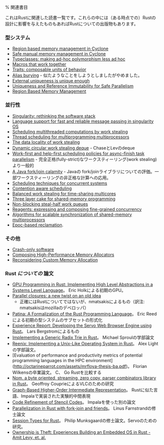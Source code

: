 % 関連書目
<!-- % Bibliography -->

<!-- This is a reading list of material relevant to Rust. It includes prior -->
<!-- research that has - at one time or another - influenced the design of -->
<!-- Rust, as well as publications about Rust. -->
これはRustに関連した読書一覧です。これらの中には（ある時点での）Rustの設計に影響を与えたものもあればRustについての出版物もあります。

<!-- ### Type system -->
### 型システム

<!-- * [Region based memory management in Cyclone](http://209.68.42.137/ucsd-pages/Courses/cse227.w03/handouts/cyclone-regions.pdf) -->
<!-- * [Safe manual memory management in Cyclone](http://www.cs.umd.edu/projects/PL/cyclone/scp.pdf) -->
<!-- * [Typeclasses: making ad-hoc polymorphism less ad hoc](http://www.ps.uni-sb.de/courses/typen-ws99/class.ps.gz) -->
<!-- * [Macros that work together](https://www.cs.utah.edu/plt/publications/jfp12-draft-fcdf.pdf) -->
<!-- * [Traits: composable units of behavior](http://scg.unibe.ch/archive/papers/Scha03aTraits.pdf) -->
<!-- * [Alias burying](http://www.cs.uwm.edu/faculty/boyland/papers/unique-preprint.ps) - We tried something similar and abandoned it. -->
<!-- * [External uniqueness is unique enough](http://www.cs.uu.nl/research/techreps/UU-CS-2002-048.html) -->
<!-- * [Uniqueness and Reference Immutability for Safe Parallelism](https://research.microsoft.com/pubs/170528/msr-tr-2012-79.pdf) -->
<!-- * [Region Based Memory Management](http://www.cs.ucla.edu/~palsberg/tba/papers/tofte-talpin-iandc97.pdf) -->
* [Region based memory management in Cyclone](http://209.68.42.137/ucsd-pages/Courses/cse227.w03/handouts/cyclone-regions.pdf)
* [Safe manual memory management in Cyclone](http://www.cs.umd.edu/projects/PL/cyclone/scp.pdf)
* [Typeclasses: making ad-hoc polymorphism less ad hoc](http://www.ps.uni-sb.de/courses/typen-ws99/class.ps.gz)
* [Macros that work together](https://www.cs.utah.edu/plt/publications/jfp12-draft-fcdf.pdf)
* [Traits: composable units of behavior](http://scg.unibe.ch/archive/papers/Scha03aTraits.pdf)
* [Alias burying](http://www.cs.uwm.edu/faculty/boyland/papers/unique-preprint.ps) - 似たようなことをしようとしましたがやめました。
* [External uniqueness is unique enough](http://www.cs.uu.nl/research/techreps/UU-CS-2002-048.html)
* [Uniqueness and Reference Immutability for Safe Parallelism](https://research.microsoft.com/pubs/170528/msr-tr-2012-79.pdf)
* [Region Based Memory Management](http://www.cs.ucla.edu/~palsberg/tba/papers/tofte-talpin-iandc97.pdf)

<!-- ### Concurrency -->
### 並行性

<!-- * [Singularity: rethinking the software stack](https://research.microsoft.com/pubs/69431/osr2007_rethinkingsoftwarestack.pdf) -->
<!-- * [Language support for fast and reliable message passing in singularity OS](https://research.microsoft.com/pubs/67482/singsharp.pdf) -->
<!-- * [Scheduling multithreaded computations by work stealing](http://supertech.csail.mit.edu/papers/steal.pdf) -->
<!-- * [Thread scheduling for multiprogramming multiprocessors](http://www.eecis.udel.edu/%7Ecavazos/cisc879-spring2008/papers/arora98thread.pdf) -->
<!-- * [The data locality of work stealing](http://www.aladdin.cs.cmu.edu/papers/pdfs/y2000/locality_spaa00.pdf) -->
<!-- * [Dynamic circular work stealing deque](http://citeseerx.ist.psu.edu/viewdoc/download?doi=10.1.1.170.1097&rep=rep1&type=pdf) - The Chase/Lev deque -->
<!-- * [Work-first and help-first scheduling policies for async-finish task parallelism](http://www.cs.rice.edu/%7Eyguo/pubs/PID824943.pdf) - More general than fully-strict work stealing -->
<!-- * [A Java fork/join calamity](http://www.coopsoft.com/ar/CalamityArticle.html) - critique of Java's fork/join library, particularly its application of work stealing to non-strict computation -->
<!-- * [Scheduling techniques for concurrent systems](http://www.stanford.edu/~ouster/cgi-bin/papers/coscheduling.pdf) -->
<!-- * [Contention aware scheduling](http://www.blagodurov.net/files/a8-blagodurov.pdf) -->
<!-- * [Balanced work stealing for time-sharing multicores](http://www.cse.ohio-state.edu/hpcs/WWW/HTML/publications/papers/TR-12-1.pdf) -->
<!-- * [Three layer cake for shared-memory programming](http://dl.acm.org/citation.cfm?id=1953616&dl=ACM&coll=DL&CFID=524387192&CFTOKEN=44362705) -->
<!-- * [Non-blocking steal-half work queues](http://www.cs.bgu.ac.il/%7Ehendlerd/papers/p280-hendler.pdf) -->
<!-- * [Reagents: expressing and composing fine-grained concurrency](http://www.mpi-sws.org/~turon/reagents.pdf) -->
<!-- * [Algorithms for scalable synchronization of shared-memory multiprocessors](https://www.cs.rochester.edu/u/scott/papers/1991_TOCS_synch.pdf) -->
<!-- * [Epoc-based reclamation](https://www.cl.cam.ac.uk/techreports/UCAM-CL-TR-579.pdf). -->
* [Singularity: rethinking the software stack](https://research.microsoft.com/pubs/69431/osr2007_rethinkingsoftwarestack.pdf)
* [Language support for fast and reliable message passing in singularity OS](https://research.microsoft.com/pubs/67482/singsharp.pdf)
* [Scheduling multithreaded computations by work stealing](http://supertech.csail.mit.edu/papers/steal.pdf)
* [Thread scheduling for multiprogramming multiprocessors](http://www.eecis.udel.edu/%7Ecavazos/cisc879-spring2008/papers/arora98thread.pdf)
* [The data locality of work stealing](http://www.aladdin.cs.cmu.edu/papers/pdfs/y2000/locality_spaa00.pdf)
* [Dynamic circular work stealing deque](http://citeseerx.ist.psu.edu/viewdoc/download?doi=10.1.1.170.1097&rep=rep1&type=pdf) - ChaseとLevのdeque
* [Work-first and help-first scheduling policies for async-finish task parallelism](http://www.cs.rice.edu/%7Eyguo/pubs/PID824943.pdf) - 完全正格(fully-strict)なワークスティーリング(work stealing)より一般的
* [A Java fork/join calamity](http://www.coopsoft.com/ar/CalamityArticle.html) - Javaの fork/joinライブラリについての評価。一部ワークスティーリングの非正格な計算への応用。
* [Scheduling techniques for concurrent systems](http://www.stanford.edu/~ouster/cgi-bin/papers/coscheduling.pdf)
* [Contention aware scheduling](http://www.blagodurov.net/files/a8-blagodurov.pdf)
* [Balanced work stealing for time-sharing multicores](http://www.cse.ohio-state.edu/hpcs/WWW/HTML/publications/papers/TR-12-1.pdf)
* [Three layer cake for shared-memory programming](http://dl.acm.org/citation.cfm?id=1953616&dl=ACM&coll=DL&CFID=524387192&CFTOKEN=44362705)
* [Non-blocking steal-half work queues](http://www.cs.bgu.ac.il/%7Ehendlerd/papers/p280-hendler.pdf)
* [Reagents: expressing and composing fine-grained concurrency](http://www.mpi-sws.org/~turon/reagents.pdf)
* [Algorithms for scalable synchronization of shared-memory multiprocessors](https://www.cs.rochester.edu/u/scott/papers/1991_TOCS_synch.pdf)
* [Epoc-based reclamation](https://www.cl.cam.ac.uk/techreports/UCAM-CL-TR-579.pdf).

<!-- ### Others -->
### その他

* [Crash-only software](https://www.usenix.org/legacy/events/hotos03/tech/full_papers/candea/candea.pdf)
* [Composing High-Performance Memory Allocators](http://people.cs.umass.edu/~emery/pubs/berger-pldi2001.pdf)
* [Reconsidering Custom Memory Allocation](http://people.cs.umass.edu/~emery/pubs/berger-oopsla2002.pdf)

<!-- ### Papers *about* Rust -->
### Rust *についての* 論文

<!-- * [GPU Programming in Rust: Implementing High Level Abstractions in a -->
<!-- Systems Level -->
<!-- Language](http://www.cs.indiana.edu/~eholk/papers/hips2013.pdf). Early GPU work by Eric Holk. -->
<!-- * [Parallel closures: a new twist on an old -->
<!--   idea](https://www.usenix.org/conference/hotpar12/parallel-closures-new-twist-old-idea) -->
<!--   - not exactly about Rust, but by nmatsakis -->
<!-- * [Patina: A Formalization of the Rust Programming -->
<!--   Language](ftp://ftp.cs.washington.edu/tr/2015/03/UW-CSE-15-03-02.pdf). Early -->
<!--   formalization of a subset of the type system, by Eric Reed. -->
<!-- * [Experience Report: Developing the Servo Web Browser Engine using -->
<!--   Rust](http://arxiv.org/abs/1505.07383). By Lars Bergstrom. -->
<!-- * [Implementing a Generic Radix Trie in -->
<!--   Rust](https://michaelsproul.github.io/rust_radix_paper/rust-radix-sproul.pdf). Undergrad -->
<!--   paper by Michael Sproul. -->
<!-- * [Reenix: Implementing a Unix-Like Operating System in -->
<!--   Rust](http://scialex.github.io/reenix.pdf). Undergrad paper by Alex -->
<!--   Light. -->
<!-- * [Evaluation of performance and productivity metrics of potential -->
<!--   programming languages in the HPC environment] -->
<!--   (http://octarineparrot.com/assets/mrfloya-thesis-ba.pdf). -->
<!--   Bachelor's thesis by Florian Wilkens. Compares C, Go and Rust. -->
<!-- * [Nom, a byte oriented, streaming, zero copy, parser combinators library -->
<!--   in Rust](http://spw15.langsec.org/papers/couprie-nom.pdf). By -->
<!--   Geoffroy Couprie, research for VLC. -->
<!-- * [Graph-Based Higher-Order Intermediate -->
<!--   Representation](http://compilers.cs.uni-saarland.de/papers/lkh15_cgo.pdf). An -->
<!--   experimental IR implemented in Impala, a Rust-like language. -->
<!-- * [Code Refinement of Stencil -->
<!--   Codes](http://compilers.cs.uni-saarland.de/papers/ppl14_web.pdf). Another -->
<!--   paper using Impala. -->
<!-- * [Parallelization in Rust with fork-join and -->
<!--   friends](http://publications.lib.chalmers.se/records/fulltext/219016/219016.pdf). Linus -->
<!--   Farnstrand's master's thesis. -->
<!-- * [Session Types for -->
<!--   Rust](http://munksgaard.me/papers/laumann-munksgaard-larsen.pdf). Philip -->
<!--   Munksgaard's master's thesis. Research for Servo. -->
<!-- * [Ownership is Theft: Experiences Building an Embedded OS in Rust - Amit Levy, et. al.](http://amitlevy.com/papers/tock-plos2015.pdf) -->
* [GPU Programming in Rust: Implementing High Level Abstractions in a
Systems Level
Language](http://www.cs.indiana.edu/~eholk/papers/hips2013.pdf)。 Eric Holkによる初期のGPU。
* [Parallel closures: a new twist on an old
  idea](https://www.usenix.org/conference/hotpar12/parallel-closures-new-twist-old-idea)
  - 正確にはRustについてではないが、nmatsakisによるもの（訳注: nmatsakisはmozillaのデベロッパ）
* [Patina: A Formalization of the Rust Programming
  Language](ftp://ftp.cs.washington.edu/tr/2015/03/UW-CSE-15-03-02.pdf)。 Eric Reedによる初期の型システムのサブセットの形式化
* [Experience Report: Developing the Servo Web Browser Engine using
  Rust](http://arxiv.org/abs/1505.07383)。 Lars Bergstromによるもの
* [Implementing a Generic Radix Trie in
  Rust](https://michaelsproul.github.io/rust_radix_paper/rust-radix-sproul.pdf)。 Michael Sproulの学部論文
* [Reenix: Implementing a Unix-Like Operating System in
  Rust](http://scialex.github.io/reenix.pdf)。 Alex Lightの学部論文。
* [Evaluation of performance and productivity metrics of potential
  programming languages in the HPC environment]
  (http://octarineparrot.com/assets/mrfloya-thesis-ba.pdf)。
  Florian Wilkensの卒業論文。 C、 Go Rustを比較する
* [Nom, a byte oriented, streaming, zero copy, parser combinators library
  in Rust](http://spw15.langsec.org/papers/couprie-nom.pdf)。 Geoffroy CouprieによるVLCのための研究
* [Graph-Based Higher-Order Intermediate
  Representation](http://compilers.cs.uni-saarland.de/papers/lkh15_cgo.pdf)。 Rustに似た言語、Impalaで実装された実験的中間表現
* [Code Refinement of Stencil
  Codes](http://compilers.cs.uni-saarland.de/papers/ppl14_web.pdf)。 Impalaを使った別の論文
* [Parallelization in Rust with fork-join and
  friends](http://publications.lib.chalmers.se/records/fulltext/219016/219016.pdf)。 Linus Farnstrandの修士論文
* [Session Types for
  Rust](http://munksgaard.me/papers/laumann-munksgaard-larsen.pdf)。 Philip Munksgaardの修士論文。Servoのための研究。
* [Ownership is Theft: Experiences Building an Embedded OS in Rust - Amit Levy, et. al.](http://amitlevy.com/papers/tock-plos2015.pdf)
